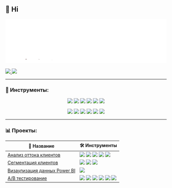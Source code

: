 ## 👋 Hi
<p align="center">
  <img src=static\stats.gif>
</p>
<p>
  <a href="mailto:kudakovazam@yandex.ru">
    <img src="https://img.shields.io/badge/Email-D14836?style=for-the-badge&logo=gmail&logoColor=white"/>
  </a>
  <a href="https://t.me/Silver_cloud1">
    <img src="https://img.shields.io/badge/Telegram-26A5E4?style=for-the-badge&logo=telegram&logoColor=white"/>
  </a>
</p>

---

### 🚀 Инструменты:

<p align="center">
    <img src="https://img.shields.io/badge/Python-3776AB?style=for-the-badge&logo=python&logoColor=white"/>
    <img src="https://img.shields.io/badge/Pandas-150458?style=for-the-badge&logo=pandas&logoColor=white"/>
    <img src="https://img.shields.io/badge/NumPy-013243?style=for-the-badge&logo=numpy&logoColor=white"/>
    <img src="https://img.shields.io/badge/SciPy-8CAAE6?style=for-the-badge&logo=scipy&logoColor=white"/>
    <img src="https://img.shields.io/badge/Scikit--learn-F7931E?style=for-the-badge&logo=scikit-learn&logoColor=white"/>
    <img src="https://img.shields.io/badge/Seaborn-004B87?style=for-the-badge&logo=python&logoColor=white"/>
</p>
<p align="center">
    <img src="https://img.shields.io/badge/SQL-4479A1?style=for-the-badge&logo=mysql&logoColor=white"/>
    <img src="https://img.shields.io/badge/Power%20BI-F2C811?style=for-the-badge&logo=powerbi&logoColor=black"/>
    <img src="https://img.shields.io/badge/Tableau-E97627?style=for-the-badge&logo=tableau&logoColor=white"/>
    <img src="https://img.shields.io/badge/Airflow-017CEE?style=for-the-badge&logo=apache-airflow&logoColor=white"/>
    <img src="https://img.shields.io/badge/Git-F05032?style=for-the-badge&logo=git&logoColor=white"/>
    <img src="https://img.shields.io/badge/amazon%20s3-E97627?style=for-the-badge&logo=amazons3&logoColor=white">
</p>

---

### 📊 Проекты:

<table align="center">
  <thead>
    <tr>
      <th>📌 Название</th>
      <th>🛠️ Инструменты</th>
    </tr>
  </thead>
  <tbody>
    <tr>
      <td><a href="https://github.com/silvercloud1442/ChurnPredict">Анализ оттока клиентов</a></td>
      <td>
        <img src="https://img.shields.io/badge/Python-3776AB?style=flat&logo=python&logoColor=white"/>
        <img src="https://img.shields.io/badge/Pandas-150458?style=flat&logo=pandas&logoColor=white"/>
        <img src="https://img.shields.io/badge/SciPy-8CAAE6?style=flat&logo=scipy&logoColor=white"/>
        <img src="https://img.shields.io/badge/Seaborn-004B87?style=flat&logo=python&logoColor=white"/>
        <img src="https://img.shields.io/badge/Scikit--learn-F7931E?style=flat&logo=scikit-learn&logoColor=white"/>
      </td>
    </tr>
    <tr>
      <td><a href="https://github.com/silvercloud1442/ClientsSegmentation">Сегментация клиентов</a></td>
      <td>
        <img src="https://img.shields.io/badge/Python-3776AB?style=flat&logo=python&logoColor=white"/>
        <img src="https://img.shields.io/badge/Pandas-150458?style=flat&logo=pandas&logoColor=white"/>
        <img src="https://img.shields.io/badge/Scikit--learn-F7931E?style=flat&logo=scikit-learn&logoColor=white"/>
      </td>
    </tr>
    <tr>
      <td><a href="https://github.com/silvercloud1442/Dashboards">Визаулизация данных Power BI</a></td>
      <td><img src="https://img.shields.io/badge/Power%20BI-F2C811?style=flat&logo=powerbi&logoColor=black"/></td>
    </tr>
    <tr>
      <td><a href="https://github.com/silvercloud1442/A-B_test">А/B тестирование</a></td>
      <td>
        <img src="https://img.shields.io/badge/Python-3776AB?style=flat&logo=python&logoColor=white"/>
        <img src="https://img.shields.io/badge/Pandas-150458?style=flat&logo=pandas&logoColor=white"/>
        <img src="https://img.shields.io/badge/NumPy-013243?style=flat&logo=numpy&logoColor=white"/>
        <img src="https://img.shields.io/badge/SciPy-8CAAE6?style=flat&logo=scipy&logoColor=white"/>
        <img src="https://img.shields.io/badge/Airflow-017CEE?style=flat&logo=apache-airflow&logoColor=white"/>
        <img src="https://img.shields.io/badge/amazon%20s3-E97627?style=flat&logo=amazons3&logoColor=white">
      </td>
    </tr>

  </tbody>
</table>

